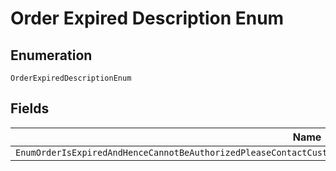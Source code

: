 
# Order Expired Description Enum

## Enumeration

`OrderExpiredDescriptionEnum`

## Fields

| Name |
|  --- |
| `EnumOrderIsExpiredAndHenceCannotBeAuthorizedPleaseContactCustomerSupportIfYouNeedToIncreaseYourOrderValidityPeriod` |

